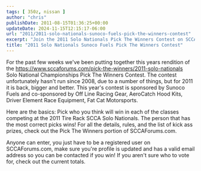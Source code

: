 ```yaml
---
tags: [ 350z, nissan ]
author: "chris"
publishDate: 2011-08-15T01:36:25+00:00
updateDate: 2024-11-15T12:15:17-06:00
url: "2011/2011-solo-nationals-sunoco-fuels-pick-the-winners-contest"
excerpt: "Join the 2011 Solo Nationals Pick The Winners Contest on SCCAForums.com. Predict the winners, follow the rules, and you could win exciting prizes!"
title: "2011 Solo Nationals Sunoco Fuels Pick The Winners Contest"
---
```


For the past few weeks we've been putting together this years rendition of the https://www.sccaforums.com/pick-the-winners/2011-solo-nationals Solo National Championships Pick The Winners Contest. The contest unfortunately hasn't run since 2008, due to a number of things, but for 2011 it is back, bigger and better. This year's contest is sponsored by Sunoco Fuels and co-sponsored by Off Line Racing Gear, AeroCatch Hood Kits, Driver Element Race Equipment, Fat Cat Motorsports.

Here are the basics: Pick who you think will win in each of the classes competing at the 2011 Tire Rack SCCA Solo Nationals. The person that has the most correct picks wins! For all the details, rules, and the list of kick ass prizes, check out the Pick The Winners portion of SCCAForums.com.

Anyone can enter, you just have to be a registered user on SCCAForums.com, make sure you're profile is updated and has a valid email address so you can be contacted if you win! If you aren't sure who to vote for, check out the current totals.
